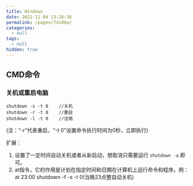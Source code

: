 ```yaml
---
title: Windows
date: 2022-11-04 13:26:36
permalink: /pages/7410be/
categories: 
  - null
tags: 
  - null
hidden: true
---
```




## CMD命令

### 关机或重启电脑

```shell
shutdown -s -t 0	//关机
shutdown -r -t 0	//重启
shutdown -l -t 0	//注销
```

(注：“-r”代表重启，“-t 0”设置命令执行时间为0秒，立即执行)

扩展：

1. 设置了一定时间自动关机或者从新启动，想取消只需要运行 `shutdown -a` 即可。
2. at指令，它的作用是计划在指定时间和日期在计算机上运行命令和程序。例：at 23:00 shutdown -f -s -t 0(当晚23点整自动关机)
